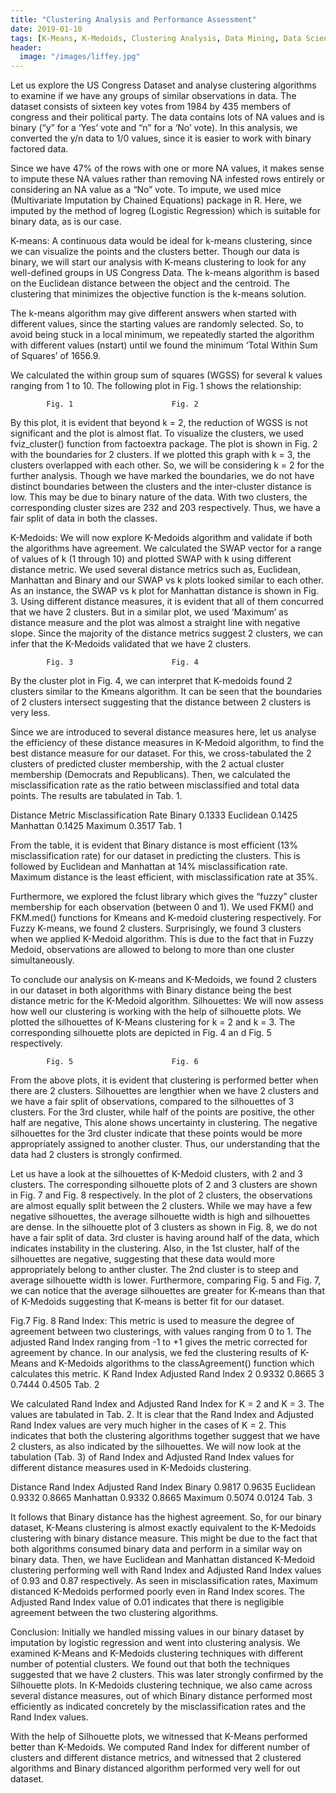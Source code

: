 ```yaml
---
title: "Clustering Analysis and Performance Assessment"
date: 2019-01-10
tags: [K-Means, K-Medoids, Clustering Analysis, Data Mining, Data Science, Machine Learning]
header:
  image: "/images/liffey.jpg"
---
```



Let us explore the US Congress Dataset and analyse clustering algorithms to examine if we have any groups of similar observations in data. The dataset consists of sixteen key votes from 1984 by 435 members of congress and their political party. The data contains lots of NA values and is binary (“y” for a ‘Yes’ vote and “n” for a ‘No’ vote). In this analysis, we converted the y/n data to 1/0 values, since it is easier to work with binary factored data.

Since we have 47% of the rows with one or more NA values, it makes sense to impute these NA values rather than removing NA infested rows entirely or considering an NA value as a “No” vote. To impute, we used mice (Multivariate Imputation by Chained Equations) package in R. Here, we imputed by the method of logreg (Logistic Regression) which is suitable for binary data, as is our case.

K-means: A continuous data would be ideal for k-means clustering, since we can visualize the points and the clusters better. Though our data is binary, we will start our analysis with K-means clustering to look for any well-defined groups in US Congress Data. The k-means algorithm is based on the Euclidean distance between the object and the centroid. The clustering that minimizes the objective function is the k-means solution.

The k-means algorithm may give different answers when started with different values, since the starting values are randomly selected. So, to avoid being stuck in a local minimum, we repeatedly started the algorithm with different values (nstart) until we found the minimum ‘Total Within Sum of Squares’ of 1656.9.

We calculated the within group sum of squares (WGSS) for several k values ranging from 1 to 10. The following plot in Fig. 1 shows the relationship:


			Fig. 1						Fig. 2

By this plot, it is evident that beyond k = 2, the reduction of WGSS is not significant and the plot is almost flat. To visualize the clusters, we used fviz_cluster() function from factoextra package. The plot is shown in Fig. 2 with the boundaries for 2 clusters. If we plotted this graph with k = 3, the clusters overlapped with each other. So, we will be considering k = 2 for the further analysis. Though we have marked the boundaries, we do not have distinct boundaries between the clusters and the inter-cluster distance is low. This may be due to binary nature of the data. With two clusters, the corresponding cluster sizes are 232 and 203 respectively. Thus, we have a fair split of data in both the classes.

K-Medoids: We will now explore K-Medoids algorithm and validate if both the algorithms have agreement. We calculated the SWAP vector for a range of values of k (1 through 10) and plotted SWAP with k using different distance metric. We used several distance metrics such as, Euclidean, Manhattan and Binary and our SWAP vs k plots looked similar to each other. As an instance, the SWAP vs k plot for Manhattan distance is shown in Fig. 3. Using different distance measures, it is evident that all of them concurred that we have 2 clusters. But in a similar plot, we used ‘Maximum’ as distance measure and the plot was almost a straight line with negative slope. Since the majority of the distance metrics suggest 2 clusters, we can infer that the K-Medoids validated that we have 2 clusters.


			Fig. 3						Fig. 4

By the cluster plot in Fig. 4, we can interpret that K-medoids found 2 clusters similar to the Kmeans algorithm. It can be seen that the boundaries of 2 clusters intersect suggesting that the distance between 2 clusters is very less.

Since we are introduced to several distance measures here, let us analyse the efficiency of these distance measures in K-Medoid algorithm, to find the best distance measure for our dataset. For this, we cross-tabulated the 2 clusters of predicted cluster membership, with the 2 actual cluster membership (Democrats and Republicans). Then, we calculated the misclassification rate as the ratio between misclassified and total data points. The results are tabulated in Tab. 1.

Distance Metric	Misclassification Rate
Binary	0.1333
Euclidean	0.1425
Manhattan	0.1425
Maximum	0.3517
Tab. 1

From the table, it is evident that Binary distance is most efficient (13% misclassification rate) for our dataset in predicting the clusters. This is followed by Euclidean and Manhattan at 14% misclassification rate. Maximum distance is the least efficient, with misclassification rate at 35%.

Furthermore, we explored the fclust library which gives the “fuzzy” cluster membership for each observation (between 0 and 1). We used FKM() and FKM.med() functions for Kmeans and K-medoid clustering respectively. For Fuzzy K-means, we found 2 clusters. Surprisingly, we found 3 clusters when we applied K-Medoid algorithm. This is due to the fact that in Fuzzy Medoid, observations are allowed to belong to more than one cluster simultaneously.

To conclude our analysis on K-means and K-Medoids, we found 2 clusters in our dataset in both algorithms with Binary distance being the best distance metric for the K-Medoid algorithm.
Silhouettes: We will now assess how well our clustering is working with the help of silhouette plots. We plotted the silhouettes of K-Means clustering for k = 2 and k = 3. The corresponding silhouette plots are depicted in Fig. 4 an d Fig. 5 respectively.

			Fig. 5						Fig. 6

From the above plots, it is evident that clustering is performed better when there are 2 clusters. Silhouettes are lengthier when we have 2 clusters and we have a fair split of observations, compared to the silhouettes of 3 clusters. For the 3rd cluster, while half of the points are positive, the other half are negative, This alone shows uncertainty in clustering. The negative silhouettes for the 3rd cluster indicate that these points would be more appropriately assigned to another cluster. Thus, our understanding that the data had 2 clusters is strongly confirmed.

Let us have a look at the silhouettes of K-Medoid clusters, with 2 and 3 clusters. The corresponding silhouette plots of 2 and 3 clusters are shown in Fig. 7 and Fig. 8 respectively. In the plot of 2 clusters, the observations are almost equally split between the 2 clusters. While we may have a few negative silhouettes, the average silhouette width is high and silhouettes are dense. In the silhouette plot of 3 clusters as shown in Fig. 8, we do not have a fair split of data. 3rd cluster is having around half of the data, which indicates instability in the clustering. Also, in the 1st cluster, half of the silhouettes are negative, suggesting that these data would more appropriately belong to anther cluster. The 2nd cluster is to steep and average silhouette width is lower. Furthermore, comparing Fig. 5 and Fig. 7, we can notice that the average silhouettes are greater for K-means than that of K-Medoids suggesting that K-means is better fit for our dataset.

Fig.7						Fig. 8
Rand Index: This metric is used to measure the degree of agreement between two clusterings, with values ranging from 0 to 1. The adjusted Rand Index ranging from -1 to +1 gives the metric corrected for agreement by chance. In our analysis, we fed the clustering results of K-Means and K-Medoids algorithms to the classAgreement() function which calculates this metric.
K	Rand Index	Adjusted Rand Index
2	0.9332	0.8665
3	0.7444	0.4505
Tab. 2

We calculated Rand Index and Adjusted Rand Index for K = 2 and K = 3. The values are tabulated in Tab. 2. It is clear that the Rand Index and Adjusted Rand Index values are very much higher in the cases of K = 2. This indicates that both the clustering algorithms together suggest that we have 2 clusters, as also indicated by the silhouettes. We will now look at the tabulation (Tab. 3) of Rand Index and Adjusted Rand Index values for different distance measures used in K-Medoids clustering.

Distance	Rand Index	Adjusted Rand Index
Binary	0.9817	0.9635
Euclidean	0.9332	0.8665
Manhattan	0.9332	0.8665
Maximum	0.5074	0.0124
Tab. 3

It follows that Binary distance has the highest agreement. So, for our binary dataset, K-Means clustering is almost exactly equivalent to the K-Medoids clustering with binary distance measure. This might be due to the fact that both algorithms consumed binary data and perform in a similar way on binary data. Then, we have Euclidean and Manhattan distanced K-Medoid clustering performing well with Rand Index and Adjusted Rand Index values of 0.93 and 0.87 respectively. As seen in misclassification rates, Maximum distanced K-Medoids performed poorly even in Rand Index scores. The Adjusted Rand Index value of 0.01 indicates that there is negligible agreement between the two clustering algorithms.

Conclusion: Initially we handled missing values in our binary dataset by imputation by logistic regression and went into clustering analysis. We examined K-Means and K-Medoids clustering techniques with different number of potential clusters. We found out that both the techniques suggested that we have 2 clusters. This was later strongly confirmed by the Silhouette plots. In K-Medoids clustering technique, we also came across several distance measures, out of which Binary distance performed most efficiently as indicated concretely by the misclassification rates and the Rand Index values.

With the help of Silhouette plots, we witnessed that K-Means performed better than K-Medoids. We computed Rand Index for different number of clusters and different distance metrics, and witnessed that 2 clustered algorithms and Binary distanced algorithm performed very well for out dataset.
